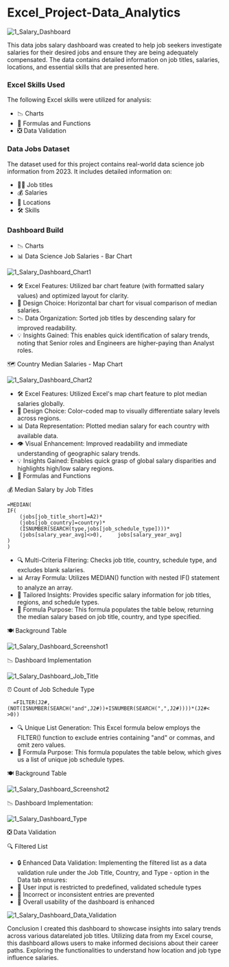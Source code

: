 # Excel_Project-Data_Analytics

![1_Salary_Dashboard](https://github.com/user-attachments/assets/85ad14c7-3ad2-4fce-8c38-ad4267e9e845)

This data jobs salary dashboard was created to help job seekers investigate salaries for their desired jobs and ensure they are being adequately compensated. 
The data contains detailed information on job titles, salaries, locations, and essential skills that are presented here. 

### Excel Skills Used 

The following Excel skills were utilized for analysis: 

- 📉 Charts 
- 🧮 Formulas and Functions
- ❎ Data Validation

### Data Jobs Dataset 

The dataset used for this project contains real-world data science job information from 2023. It includes detailed information on: 

- 👨‍💼 Job titles
- 💰 Salaries
- 📍 Locations
- 🛠️ Skills

### Dashboard Build 
- 📉 Charts 
- 📊 Data Science Job Salaries - Bar Chart

![1_Salary_Dashboard_Chart1](https://github.com/user-attachments/assets/251a0128-0d1b-44a2-a849-03192283c461)

  
- 🛠️ Excel Features: Utilized bar chart feature (with formatted salary values) and optimized layout for clarity.
- 🎨 Design Choice: Horizontal bar chart for visual comparison of median salaries.
- 📉 Data Organization: Sorted job titles by descending salary for improved readability.
- 💡 Insights Gained: This enables quick identification of salary trends, noting that Senior roles and Engineers are higher-paying than Analyst roles.
  
🗺️ Country Median Salaries - Map Chart

![1_Salary_Dashboard_Chart2](https://github.com/user-attachments/assets/709f0e42-349c-47d4-bc83-180d383b3847)

  
- 🛠️ Excel Features: Utilized Excel's map chart feature to plot median salaries globally.
- 🎨 Design Choice: Color-coded map to visually differentiate salary levels across regions.
- 📊 Data Representation: Plotted median salary for each country with available data.
- 👁️ Visual Enhancement: Improved readability and immediate understanding of geographic salary trends.
- 💡 Insights Gained: Enables quick grasp of global salary disparities and highlights high/low salary regions.
- 🧮 Formulas and Functions
  
💰 Median Salary by Job Titles
```
=MEDIAN( 
IF( 
    (jobs[job_title_short]=A2)* 
    (jobs[job_country]=country)* 
    (ISNUMBER(SEARCH(type,jobs[job_schedule_type])))* 
    (jobs[salary_year_avg]<>0),     jobs[salary_year_avg] 
) 
) 
```
- 🔍 Multi-Criteria Filtering: Checks job title, country, schedule type, and excludes blank salaries.
- 📊 Array Formula: Utilizes MEDIAN() function with nested IF() statement to analyze an array.
- 🎯 Tailored Insights: Provides specific salary information for job titles, regions, and schedule types.
- 🔢 Formula Purpose: This formula populates the table below, returning the median salary based on job title, country, and type specified.
  
🍽️ Background Table

![1_Salary_Dashboard_Screenshot1](https://github.com/user-attachments/assets/cfceac9b-11ac-47bb-9a5b-7ddd82a22f31)
  
📉 Dashboard Implementation

![1_Salary_Dashboard_Job_Title](https://github.com/user-attachments/assets/fcb72cae-afdf-4ec3-a42a-dfb6322fe994)

  
⏰ Count of Job Schedule Type 
```  
  =FILTER(J2#,(NOT(ISNUMBER(SEARCH("and",J2#))+ISNUMBER(SEARCH(",",J2#))))*(J2#<
>0))
```

- 🔍 Unique List Generation: This Excel formula below employs the FILTER() function to exclude entries containing "and" or commas, and omit zero values.
- 🔢 Formula Purpose: This formula populates the table below, which gives us a list of unique job schedule types.
  
🍽️ Background Table

![1_Salary_Dashboard_Screenshot2](https://github.com/user-attachments/assets/64db4f2e-6a45-45d6-b0d4-b3ea9f87b18f)


📉 Dashboard Implementation:

![1_Salary_Dashboard_Type](https://github.com/user-attachments/assets/323e0bfe-d007-47ee-8486-88653668c99c)
  
❎ Data Validation

🔍 Filtered List
- 🔒 Enhanced Data Validation: Implementing the filtered list as a data validation rule under the Job Title, Country, and Type - option in the Data tab ensures:
- 🎯 User input is restricted to predefined, validated schedule types
- 🚫 Incorrect or inconsistent entries are prevented
- 👥 Overall usability of the dashboard is enhanced

![1_Salary_Dashboard_Data_Validation](https://github.com/user-attachments/assets/c67a603a-12aa-4ec5-ae66-26e8d3f79b12)

Conclusion 
I created this dashboard to showcase insights into salary trends across various datarelated job titles. Utilizing data from my Excel course, this dashboard allows users to make informed decisions about their career paths. Exploring the functionalities to understand how location and job type influence salaries. 

